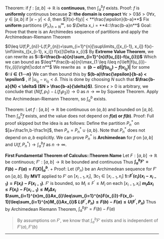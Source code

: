 Theorem: if $f: [a, b] \to \mathbb{R}$ is **continuous**, then $\int_a^b f$ exists. 
Proof:
$f$ is **uniformly** continuous because **2::the domain is compact**
$\forall \epsilon > 0 \exists \delta > 0 \forall x,y\in[a,b]$ if $|x - y| < \delta$, then $|f(x)-f(y)| < **\frac{\epsilon}{b-a}**$
Fix **uniform** partitions $\{P_n\}_{n=N}^{\infty}$, so $\Delta x_i = **4::\frac{b-a}n**$
Goal: 
Prove that there is an Archimedes sequence of partitions and apply the Archimedean-Riemann Theorem

$0\leq U(f,P_{n})-L(f,P_{n})=\sum_{i=1}^{n}[\sup\limits_{[x_{i-1}, x_i]} f(x)-\inf\limits_{[x_{i-1}, x_i]} f(x)]\Delta x_{i}$
By **Extreme Value Theorem**, we can rewrite as
**5::$=\frac{b-a}{n}\sum_{i=1}^{n}(f(u_{i})-f(u_{i}))$**
Which we can bound as
$\leq**\frac{b-a}{n}\max_{1 \leq i\leq n}\left|f(u_{i})-f(v_{i})\right|\cdot n**$
We rewrite as **$=(b-a)|f(u_{i_0})-f(v_{i_0})|$** for some **6::$i \in \{1 \cdots n\}$**
We can then bound this by **$(b-a)\frac{\epsilon}{b-a} < \epsilon$** , if $|u_{i_0} - v_{i_0} < \delta$.
This is done by choosing $N$ such that **$\frac{b-a}{N} < \delta$ ($N > \frac{b-a}{\delta}$)**.
Since $\epsilon > 0$ is arbitrary, we conclude that $\{N(f,p_{1})-L(f_{1}p_{2})\}\rightarrow0$ as $n \rightarrow \infty$ by Squeeze Theorem. Apply the Archimedean-Riemann Theorem, so $\int_a^b$ exists.

Theorem: Let $f: [a, b] \to \mathbb{R}$ be continuous on $(a, b)$ and bounded on $[a, b]$. 
Then $\int_a^b f$ exists, and the value does not depend on **$f(a)$ or $f(b)$**.
Proof:
Full proof skipped but the idea is as follows:
Define the partition $P_n^*$ on $[a+\frac1n,b-\frac1n]$, then $P_{n}=P_{n}^{*}\cup\{a,b\}$. 
Note that $P_n^*$ does not depend on $a, b$ explicitly. We can prove $P_n^*$ is **Archimedean** for $f$ on $[a, b]$ and $U(f, P_n^*) \rightarrow \int_a^b f$ as $n \rightarrow \infty$. 

**First Fundamental Theorem of Calculus::Theorem Name**
Let $F: [a, b] \to \mathbb{R}$ be continuous;
$F': [a, b] \to \mathbb{R}$ be bounded and continuous
Thus **$\int_a^b F' = F(b) - F(a) =F(X)\big|_{a}^{b}$**.
+
Proof:
Let $\{P_n\}$ be an Archimedean sequence for $F'$ on $[a, b]$. 
By **MVT** applied to $F'$ on $[x_{i-1}, x_i]$, $\exists c_{1}\in[x_{i-1},x_{i}]$ **1::$F^{\prime}(c_{i})(x_{i}-x_{i-1})=F(x_{i})-F(x_{i-1})$**.
$F'$ is bounded, so $M_i\leq F^{\prime}\leq M_i$ on each $[x_{i-1}, x_i]$
**$m_{i}\Delta x_{i}\leq F(x_{i})-F(x_{i-1})\leq M_{i}\Delta x_{i}$**
**$\sum_{i=1}^{n}m_{i}Ax_{i}\leq\sum_{i=1}^{n}F(x_{i})-F(x_{i-1})\leq\sum_{i=1}^{n}M_{i}Ax_{i}$**
**$L(F^{\prime},P_{n})\leq F(b)-F(a)\leq U(F^{\prime},P_{n})$**
Thus by Archimedean Riemann Theorem, $\int_{a}^b F' = F(b) - F(a)$
> By assumptions on $F'$, we know that $\int_a^b F'$ exists and is independent of $F'(a), F'(b)$

***
